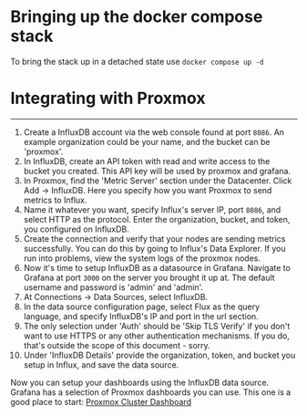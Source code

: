 # Bringing up the docker compose stack

To bring the stack up in a detached state use `docker compose up -d`

# Integrating with Proxmox
---
1. Create a InfluxDB account via the web console found at port `8086`. An example organization could be your name, and the bucket can be 'proxmox'.
2. In InfluxDB, create an API token with read and write access to the bucket you created. This API key will be used by proxmox and grafana.
3. In Proxmox, find the 'Metric Server' section under the Datacenter. Click Add -> InfluxDB. Here you specify how you want Proxmox to send metrics to Influx.
4. Name it whatever you want, specify Influx's server IP, port `8086`, and select HTTP as the protocol. Enter the organization, bucket, and token, you configured on InfluxDB.
5. Create the connection and verify that your nodes are sending metrics successfully. You can do this by going to Influx's Data Explorer. If you run into problems, view the system logs of the proxmox nodes.
6. Now it's time to setup InfluxDB as a datasource in Grafana. Navigate to Grafana at port `3000` on the server you brought it up at. The default username and password is 'admin' and 'admin'.
7. At Connections -> Data Sources, select InfluxDB.
8. In the data source configuration page, select Flux as the query language, and specify InfluxDB's IP and port in the url section.
9. The only selection under 'Auth' should be 'Skip TLS Verify' if you don't want to use HTTPS or any other authentication mechanisms. If you do, that's outside the scope of this document - sorry.
10. Under 'InfluxDB Details' provide the organization, token, and bucket you setup in Influx, and save the data source.

Now you can setup your dashboards using the InfluxDB data source. Grafana has a selection of Proxmox dashboards you can use. This one is a good place to start: [Proxmox Cluster Dashboard](https://grafana.com/grafana/dashboards/15356-proxmox-cluster-flux/)
